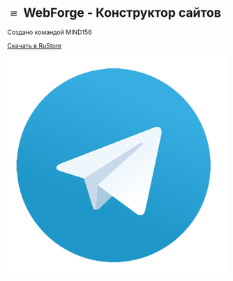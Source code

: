 <h1>
    <img src="/pictures/webforge-logo.png" alt="WebForge" style="width: 30px; height: auto; vertical-align: middle;"> 
    WebForge - Конструктор сайтов
</h1>

<p>Создано командой MIND156</p>

<a href="https://www.rustore.ru/catalog/app/com.mind156team.webforge">Скачать в RuStore</a>

<img src="/pictures/telegram.png" alt="Telegram">
